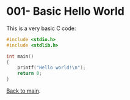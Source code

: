 # 001- Basic Hello World

This is a very basic C code:

```c
#include <stdio.h>
#include <stdlib.h>

int main()
{
    printf("Hello world!\n");
    return 0;
}
```
[Back to main](https://github.com/mhmdkrmabd/C-For-Beginners/).
